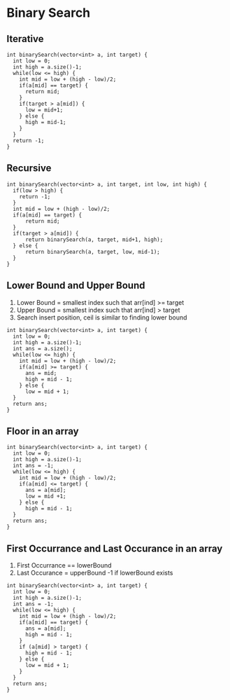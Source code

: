 # Binary Search


## Iterative 
```
int binarySearch(vector<int> a, int target) {
  int low = 0;
  int high = a.size()-1;
  while(low <= high) {
    int mid = low + (high - low)/2;
    if(a[mid] == target) {
      return mid;
    }
    if(target > a[mid]) {
      low = mid+1;
    } else {
      high = mid-1;
    }
  }
  return -1;
}
```

## Recursive

```
int binarySearch(vector<int> a, int target, int low, int high) {
  if(low > high) {
    return -1;
  }
  int mid = low + (high - low)/2;
  if(a[mid] == target) {
      return mid;
  } 
  if(target > a[mid]) {
      return binarySearch(a, target, mid+1, high);
  } else {
      return binarySearch(a, target, low, mid-1);
  }
}
```

## Lower Bound and Upper Bound

1. Lower Bound = smallest index such that arr[ind] >= target
2. Upper Bound = smallest index such that arr[ind] > target
3. Search insert position, ceil is similar to finding lower bound

```
int binarySearch(vector<int> a, int target) {
  int low = 0;
  int high = a.size()-1;
  int ans = a.size();
  while(low <= high) {
    int mid = low + (high - low)/2;
    if(a[mid] >= target) {
      ans = mid;
      high = mid - 1;
    } else {
      low = mid + 1;
  }
  return ans;
}
```

## Floor in an array

```
int binarySearch(vector<int> a, int target) {
  int low = 0;
  int high = a.size()-1;
  int ans = -1;
  while(low <= high) {
    int mid = low + (high - low)/2;
    if(a[mid] <= target) {
      ans = a[mid];
      low = mid +1;
    } else {
      high = mid - 1;
  }
  return ans;
}
```

## First Occurrance and Last Occurance in an array

1. First Occurrance  == lowerBound
2. Last Occurance = upperBound -1 if lowerBound exists

```
int binarySearch(vector<int> a, int target) {
  int low = 0;
  int high = a.size()-1;
  int ans = -1;
  while(low <= high) {
    int mid = low + (high - low)/2;
    if(a[mid] == target) {
      ans = a[mid];
      high = mid - 1;
    }
    if (a[mid] > target) {
      high = mid - 1;
    } else {
      low = mid + 1;
    }
  }
  return ans;
}
```


